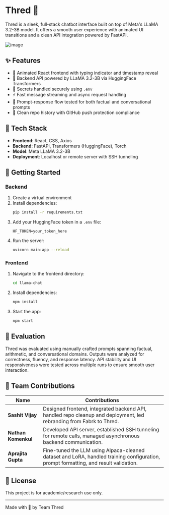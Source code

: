 # Thred 🧵

Thred is a sleek, full-stack chatbot interface built on top of Meta's LLaMA 3.2-3B model. It offers a smooth user experience with animated UI transitions and a clean API integration powered by FastAPI.

![image](https://github.com/user-attachments/assets/1987462c-9371-4f34-b26f-ffa17fdac0c2)


## ✨ Features

- 🎨 Animated React frontend with typing indicator and timestamp reveal  
- 🧠 Backend API powered by LLaMA 3.2-3B via HuggingFace Transformers  
- 🔐 Secrets handled securely using `.env`  
- ⚡ Fast message streaming and async request handling  
- 🎯 Prompt-response flow tested for both factual and conversational prompts  
- 🧼 Clean repo history with GitHub push protection compliance  

## 🧰 Tech Stack

- **Frontend**: React, CSS, Axios  
- **Backend**: FastAPI, Transformers (HuggingFace), Torch  
- **Model**: Meta LLaMA 3.2-3B  
- **Deployment**: Localhost or remote server with SSH tunneling  

## 🚀 Getting Started

### Backend
1. Create a virtual environment  
2. Install dependencies:
   ```bash
   pip install -r requirements.txt
   ```
3. Add your HuggingFace token in a `.env` file:
   ```
   HF_TOKEN=your_token_here
   ```
4. Run the server:
   ```bash
   uvicorn main:app --reload
   ```

### Frontend
1. Navigate to the frontend directory:
   ```bash
   cd llama-chat
   ```
2. Install dependencies:
   ```bash
   npm install
   ```
3. Start the app:
   ```bash
   npm start
   ```

## 🧪 Evaluation

Thred was evaluated using manually crafted prompts spanning factual, arithmetic, and conversational domains. Outputs were analyzed for correctness, fluency, and response latency. API stability and UI responsiveness were tested across multiple runs to ensure smooth user interaction.

## 👥 Team Contributions

| Name            | Contributions |
|-----------------|----------------|
| **Sashit Vijay** | Designed frontend, integrated backend API, handled repo cleanup and deployment, led rebranding from Fabrk to Thred. |
| **Nathan Komenkul** | Developed API server, established SSH tunneling for remote calls, managed asynchronous backend communication. |
| **Aprajita Gupta** | Fine-tuned the LLM using Alpaca-cleaned dataset and LoRA, handled training configuration, prompt formatting, and result validation. |

## 📄 License

This project is for academic/research use only.

---

Made with 💬 by Team Thred
